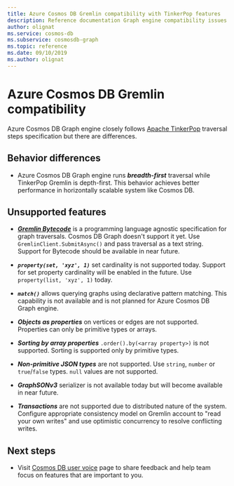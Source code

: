 ```yaml
---
title: Azure Cosmos DB Gremlin compatibility with TinkerPop features
description: Reference documentation Graph engine compatibility issues
author: olignat
ms.service: cosmos-db
ms.subservice: cosmosdb-graph
ms.topic: reference
ms.date: 09/10/2019
ms.author: olignat
---
```


# Azure Cosmos DB Gremlin compatibility
Azure Cosmos DB Graph engine closely follows [Apache TinkerPop](https://tinkerpop.apache.org/docs/current/reference/#graph-traversal-steps) traversal steps specification but there are differences.

## Behavior differences

* Azure Cosmos DB Graph engine runs ***breadth-first*** traversal while TinkerPop Gremlin is depth-first. This behavior achieves better performance in horizontally scalable system like Cosmos DB. 

## Unsupported features

* ***[Gremlin Bytecode](http://tinkerpop.apache.org/docs/current/tutorials/gremlin-language-variants/)*** is a programming language agnostic specification for graph traversals. Cosmos DB Graph doesn't support it yet. Use ```GremlinClient.SubmitAsync()``` and pass traversal as a text string. Support for Bytecode should be available in near future.

* ***```property(set, 'xyz', 1)```*** set cardinality is not supported today. Support for set property cardinality will be enabled in the future. Use ```property(list, 'xyz', 1)``` today.

* ***```match()```*** allows querying graphs using declarative pattern matching. This capability is not available and is not planned for Azure Cosmos DB Graph engine.

* ***Objects as properties*** on vertices or edges are not supported. Properties can only be primitive types or arrays.

* ***Sorting by array properties*** ```.order().by(<array property>)``` is not supported. Sorting is supported only by primitive types.

* ***Non-primitive JSON types*** are not supported. Use ```string```, ```number``` or ```true```/```false``` types. ```null``` values are not supported. 

* ***GraphSONv3*** serializer is not available today but will become available in near future.

* ***Transactions*** are not supported due to distributed nature of the system.  Configure appropriate consistency model on Gremlin account to "read your own writes" and use optimistic concurrency to resolve conflicting writes.

## Next steps
* Visit [Cosmos DB user voice](https://feedback.azure.com/forums/263030-azure-cosmos-db) page to share feedback and help team focus on features that are important to you.
